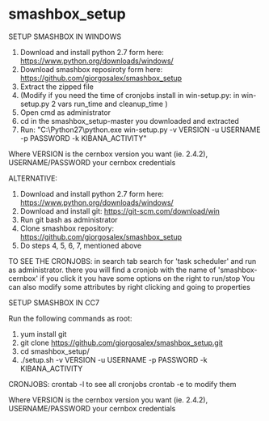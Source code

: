 # smashbox_setup

SETUP SMASHBOX IN WINDOWS

1. Download and install python 2.7 form here: https://www.python.org/downloads/windows/
2. Download smashbox reposiroty form here: https://github.com/giorgosalex/smashbox_setup
3. Extract the zipped file
4. (Modify if you need the time of cronjobs install in win-setup.py: in win-setup.py 2 vars run_time and cleanup_time )
5. Open cmd as administrator
6. cd in the smashbox_setup-master you downloaded and extracted
7. Run: "C:\Python27\python.exe win-setup.py -v VERSION -u USERNAME -p PASSWORD -k KIBANA_ACTIVITY"

Where VERSION is the cernbox version you want (ie. 2.4.2), USERNAME/PASSWORD your cernbox credentials

ALTERNATIVE:

1. Download and install python 2.7 form here: https://www.python.org/downloads/windows/
2. Download and install git: https://git-scm.com/download/win
3. Run git bash as administrator
4. Clone smashbox repository: https://github.com/giorgosalex/smashbox_setup
5. Do steps 4, 5, 6, 7, mentioned above


TO SEE THE CRONJOBS:
in search tab search for 'task scheduler' and run as administrator.
there you will find a cronjob with the name of 'smashbox-cernbox'
if you click it you have some options on the right to run/stop 
You can also modify some attributes by right clicking and going to properties


SETUP SMASHBOX IN CC7

Run the following commands as root:
1. yum install git
2. git clone https://github.com/giorgosalex/smashbox_setup.git
3. cd smashbox_setup/
4. ./setup.sh -v VERSION -u USERNAME -p PASSWORD -k KIBANA_ACTIVITY

CRONJOBS:
crontab -l to see all cronjobs
crontab -e to modify them

Where VERSION is the cernbox version you want (ie. 2.4.2), USERNAME/PASSWORD your cernbox credentials
